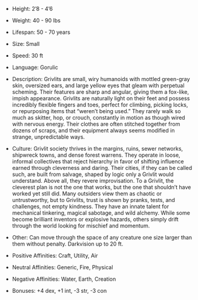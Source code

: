 - Height: 2’8 - 4’6
    
- Weight: 40 - 90 lbs
    
- Lifespan: 50 - 70 years
    
- Size: Small
    
- Speed: 30 ft
    
- Language: Gorulic
    
- Description: Grivlits are small, wiry humanoids with mottled green-gray skin, oversized ears, and large yellow eyes that gleam with perpetual scheming. Their features are sharp and angular, giving them a fox-like, impish appearance. Grivlits are naturally light on their feet and possess incredibly flexible fingers and toes, perfect for climbing, picking locks, or repurposing items that “weren’t being used.” They rarely walk so much as skitter, hop, or crouch, constantly in motion as though wired with nervous energy. Their clothes are often stitched together from dozens of scraps, and their equipment always seems modified in strange, unpredictable ways.
    
- Culture: Grivlit society thrives in the margins, ruins, sewer networks, shipwreck towns, and dense forest warrens. They operate in loose, informal collectives that reject hierarchy in favor of shifting influence earned through cleverness and daring. Their cities, if they can be called such, are built from salvage, shaped by logic only a Grivlit would understand. Above all, they revere improvisation. To a Grivlit, the cleverest plan is not the one that works, but the one that shouldn’t have worked yet still did. Many outsiders view them as chaotic or untrustworthy, but to Grivlits, trust is shown by pranks, tests, and challenges, not empty kindness. They have an innate talent for mechanical tinkering, magical sabotage, and wild alchemy. While some become brilliant inventors or explosive hazards, others simply drift through the world looking for mischief and momentum.
    
- Other: Can move through the space of any creature one size larger than them without penalty. Darkvision up to 20 ft.
    
- Positive Affinities: Craft, Utility, Air
    
- Neutral Affinities: Generic, Fire, Physical
    
- Negative Affinities: Water, Earth, Creation
    
- Bonuses: +4 dex, +1 int, -3 str, -3 con